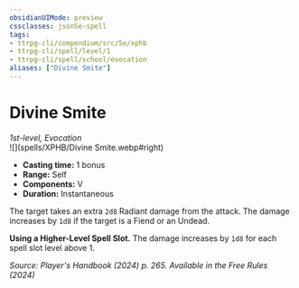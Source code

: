 ```yaml
---
obsidianUIMode: preview
cssclasses: json5e-spell
tags:
- ttrpg-cli/compendium/src/5e/xphb
- ttrpg-cli/spell/level/1
- ttrpg-cli/spell/school/evocation
aliases: ["Divine Smite"]
---
```

# Divine Smite
*1st-level, Evocation*  
![](spells/XPHB/Divine Smite.webp#right)  

- **Casting time:** 1 bonus
- **Range:** Self
- **Components:** V
- **Duration:** Instantaneous

The target takes an extra `2d8` Radiant damage from the attack. The damage increases by `1d8` if the target is a Fiend or an Undead.

**Using a Higher-Level Spell Slot.** The damage increases by `1d8` for each spell slot level above 1.

*Source: Player's Handbook (2024) p. 265. Available in the Free Rules (2024)*
